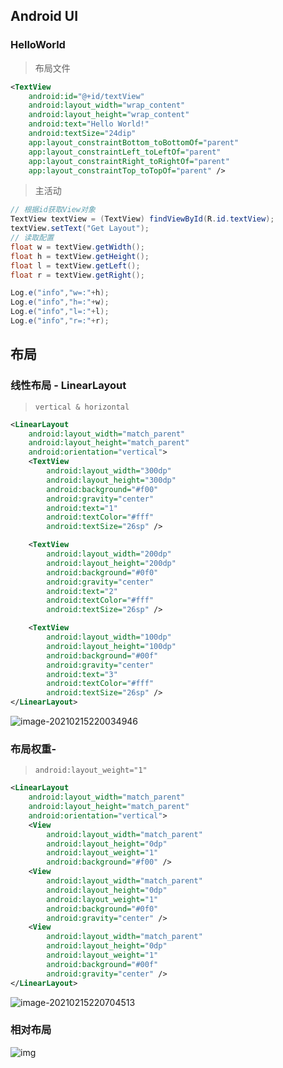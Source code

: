 <!--
title: 01-AndroidUI
sort:
-->

## Android UI

### HelloWorld

> 布局文件

```xml
<TextView
    android:id="@+id/textView"
    android:layout_width="wrap_content"
    android:layout_height="wrap_content"
    android:text="Hello World!"
    android:textSize="24dip"
    app:layout_constraintBottom_toBottomOf="parent"
    app:layout_constraintLeft_toLeftOf="parent"
    app:layout_constraintRight_toRightOf="parent"
    app:layout_constraintTop_toTopOf="parent" />
```

> 主活动

```java
// 根据id获取View对象
TextView textView = (TextView) findViewById(R.id.textView);
textView.setText("Get Layout");
// 读取配置
float w = textView.getWidth();
float h = textView.getHeight();
float l = textView.getLeft();
float r = textView.getRight();

Log.e("info","w=:"+h);
Log.e("info","h=:"+w);
Log.e("info","l=:"+l);
Log.e("info","r=:"+r);
```

## 布局

### 线性布局 - LinearLayout

> `vertical & horizontal`

```xml
<LinearLayout
    android:layout_width="match_parent"
    android:layout_height="match_parent"
    android:orientation="vertical">
    <TextView
        android:layout_width="300dp"
        android:layout_height="300dp"
        android:background="#f00"
        android:gravity="center"
        android:text="1"
        android:textColor="#fff"
        android:textSize="26sp" />

    <TextView
        android:layout_width="200dp"
        android:layout_height="200dp"
        android:background="#0f0"
        android:gravity="center"
        android:text="2"
        android:textColor="#fff"
        android:textSize="26sp" />

    <TextView
        android:layout_width="100dp"
        android:layout_height="100dp"
        android:background="#00f"
        android:gravity="center"
        android:text="3"
        android:textColor="#fff"
        android:textSize="26sp" />
</LinearLayout>
```

![image-20210215220034946](https://img-1257284600.cos.ap-beijing.myqcloud.com/2021/image-20210215220034946.png)

### 布局权重-

> `android:layout_weight="1"`

```xml
<LinearLayout
    android:layout_width="match_parent"
    android:layout_height="match_parent"
    android:orientation="vertical">
    <View
        android:layout_width="match_parent"
        android:layout_height="0dp"
        android:layout_weight="1"
        android:background="#f00" />
    <View
        android:layout_width="match_parent"
        android:layout_height="0dp"
        android:layout_weight="1"
        android:background="#0f0"
        android:gravity="center" />
    <View
        android:layout_width="match_parent"
        android:layout_height="0dp"
        android:layout_weight="1"
        android:background="#00f"
        android:gravity="center" />
</LinearLayout>
```

![image-20210215220704513](https://img-1257284600.cos.ap-beijing.myqcloud.com/2021/image-20210215220704513.png)

### 相对布局

![img](https://img-1257284600.cos.ap-beijing.myqcloud.com/2021/797932661-1.png)
